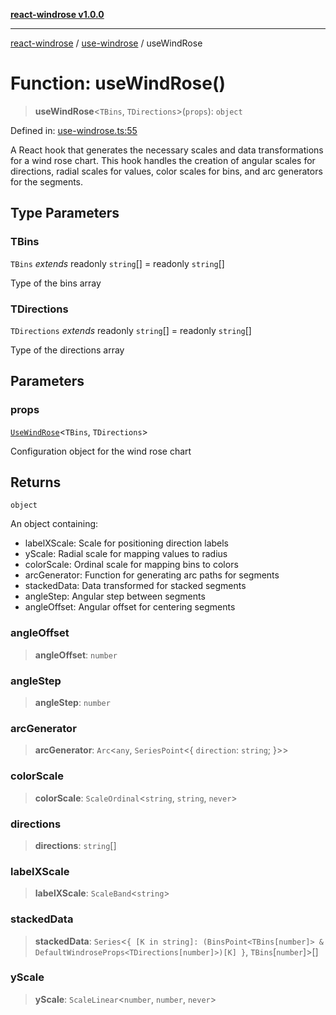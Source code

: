 [**react-windrose v1.0.0**](../../README.md)

***

[react-windrose](../../README.md) / [use-windrose](../README.md) / useWindRose

# Function: useWindRose()

> **useWindRose**\<`TBins`, `TDirections`\>(`props`): `object`

Defined in: [use-windrose.ts:55](https://github.com/JulesBlm/react-windrose/blob/abde2242853bd42ef8c57edc6c92a0c1b545713c/src/use-windrose.ts#L55)

A React hook that generates the necessary scales and data transformations for a wind rose chart.
This hook handles the creation of angular scales for directions, radial scales for values,
color scales for bins, and arc generators for the segments.

## Type Parameters

### TBins

`TBins` *extends* readonly `string`[] = readonly `string`[]

Type of the bins array

### TDirections

`TDirections` *extends* readonly `string`[] = readonly `string`[]

Type of the directions array

## Parameters

### props

[`UseWindRose`](../type-aliases/UseWindRose.md)\<`TBins`, `TDirections`\>

Configuration object for the wind rose chart

## Returns

`object`

An object containing:
  - labelXScale: Scale for positioning direction labels
  - yScale: Radial scale for mapping values to radius
  - colorScale: Ordinal scale for mapping bins to colors
  - arcGenerator: Function for generating arc paths for segments
  - stackedData: Data transformed for stacked segments
  - angleStep: Angular step between segments
  - angleOffset: Angular offset for centering segments

### angleOffset

> **angleOffset**: `number`

### angleStep

> **angleStep**: `number`

### arcGenerator

> **arcGenerator**: `Arc`\<`any`, `SeriesPoint`\<\{ `direction`: `string`; \}\>\>

### colorScale

> **colorScale**: `ScaleOrdinal`\<`string`, `string`, `never`\>

### directions

> **directions**: `string`[]

### labelXScale

> **labelXScale**: `ScaleBand`\<`string`\>

### stackedData

> **stackedData**: `Series`\<`{ [K in string]: (BinsPoint<TBins[number]> & DefaultWindroseProps<TDirections[number]>)[K] }`, `TBins`\[`number`\]\>[]

### yScale

> **yScale**: `ScaleLinear`\<`number`, `number`, `never`\>
